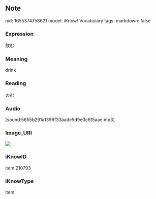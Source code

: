 ## Note
nid: 1655374758621
model: iKnow! Vocabulary
tags: 
markdown: false

### Expression
飲む

### Meaning
drink

### Reading
のむ

### Audio
[sound:5655b291a1396f33aade5d9e0c6f5aae.mp3]

### Image_URI
<img src="47425b5164e78eea064c1f43f1594689.jpg">

### iKnowID
item:210793

### iKnowType
item
